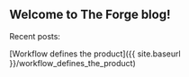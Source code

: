 ## Welcome to The Forge blog!

Recent posts:

[Workflow defines the product]({{ site.baseurl }}/workflow_defines_the_product)
